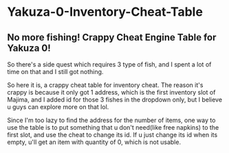 # Yakuza-0-Inventory-Cheat-Table
## No more fishing! Crappy Cheat Engine Table for Yakuza 0!


So there's a side quest which requires 3 type of fish, and I spent a lot of time on that and I still got nothing. 

So here it is, a crappy cheat table for inventory cheat. The reason it's crappy is because it only got 1 address, which is the first inventory slot of Majima, and I added id for those 3 fishes in the dropdown only, but I believe u guys can explore more on that lol.

Since I'm too lazy to find the address for the number of items, one way to use the table is to put something that u don't need(like free napkins) to the first slot, and use the cheat to change its id. If u just change its id when its empty, u'll get an item with quantity of 0, which is not usable. 
